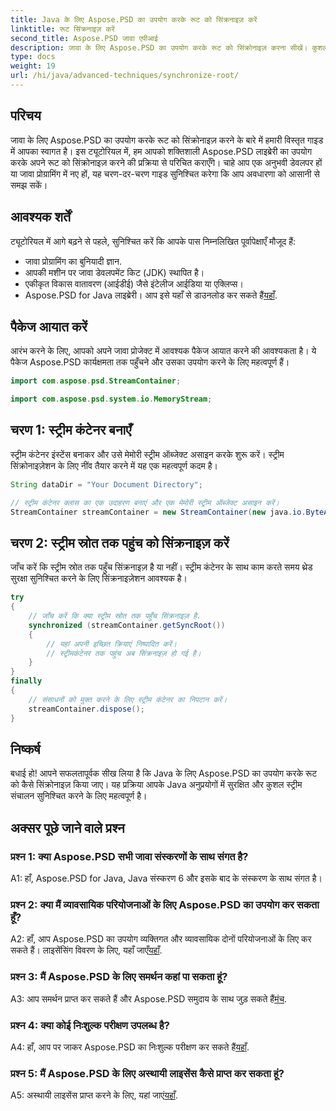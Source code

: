 ```yaml
---
title: Java के लिए Aspose.PSD का उपयोग करके रूट को सिंक्रनाइज़ करें
linktitle: रूट सिंक्रनाइज़ करें
second_title: Aspose.PSD जावा एपीआई
description: जावा के लिए Aspose.PSD का उपयोग करके रूट को सिंक्रोनाइज़ करना सीखें। कुशल जावा स्ट्रीम संचालन के लिए हमारे चरण-दर-चरण गाइड का पालन करें।
type: docs
weight: 19
url: /hi/java/advanced-techniques/synchronize-root/
---
```

## परिचय

जावा के लिए Aspose.PSD का उपयोग करके रूट को सिंक्रोनाइज़ करने के बारे में हमारी विस्तृत गाइड में आपका स्वागत है। इस ट्यूटोरियल में, हम आपको शक्तिशाली Aspose.PSD लाइब्रेरी का उपयोग करके अपने रूट को सिंक्रोनाइज़ करने की प्रक्रिया से परिचित कराएँगे। चाहे आप एक अनुभवी डेवलपर हों या जावा प्रोग्रामिंग में नए हों, यह चरण-दर-चरण गाइड सुनिश्चित करेगा कि आप अवधारणा को आसानी से समझ सकें।

## आवश्यक शर्तें

ट्यूटोरियल में आगे बढ़ने से पहले, सुनिश्चित करें कि आपके पास निम्नलिखित पूर्वापेक्षाएँ मौजूद हैं:

- जावा प्रोग्रामिंग का बुनियादी ज्ञान.
- आपकी मशीन पर जावा डेवलपमेंट किट (JDK) स्थापित है।
- एकीकृत विकास वातावरण (आईडीई) जैसे इंटेलीज आईडिया या एक्लिप्स।
-  Aspose.PSD for Java लाइब्रेरी। आप इसे यहाँ से डाउनलोड कर सकते हैं[यहाँ](https://releases.aspose.com/psd/java/).

## पैकेज आयात करें

आरंभ करने के लिए, आपको अपने जावा प्रोजेक्ट में आवश्यक पैकेज आयात करने की आवश्यकता है। ये पैकेज Aspose.PSD कार्यक्षमता तक पहुँचने और उसका उपयोग करने के लिए महत्वपूर्ण हैं।

```java
import com.aspose.psd.StreamContainer;

import com.aspose.psd.system.io.MemoryStream;
```

## चरण 1: स्ट्रीम कंटेनर बनाएँ

स्ट्रीम कंटेनर इंस्टेंस बनाकर और उसे मेमोरी स्ट्रीम ऑब्जेक्ट असाइन करके शुरू करें। स्ट्रीम सिंक्रोनाइज़ेशन के लिए नींव तैयार करने में यह एक महत्वपूर्ण कदम है।

```java
String dataDir = "Your Document Directory";

// स्ट्रीम कंटेनर क्लास का एक उदाहरण बनाएं और एक मेमोरी स्ट्रीम ऑब्जेक्ट असाइन करें।
StreamContainer streamContainer = new StreamContainer(new java.io.ByteArrayInputStream(new byte[0]));
```

## चरण 2: स्ट्रीम स्रोत तक पहुंच को सिंक्रनाइज़ करें

जाँच करें कि स्ट्रीम स्रोत तक पहुँच सिंक्रनाइज़ है या नहीं। स्ट्रीम कंटेनर के साथ काम करते समय थ्रेड सुरक्षा सुनिश्चित करने के लिए सिंक्रनाइज़ेशन आवश्यक है।

```java
try
{
    // जाँच करें कि क्या स्ट्रीम स्रोत तक पहुँच सिंक्रनाइज़ है.
    synchronized (streamContainer.getSyncRoot())
    {
        // यहां अपनी इच्छित क्रियाएं निष्पादित करें।
        // स्ट्रीमकंटेनर तक पहुंच अब सिंक्रनाइज़ हो गई है।
    }
}
finally
{
    // संसाधनों को मुक्त करने के लिए स्ट्रीम कंटेनर का निपटान करें।
    streamContainer.dispose();
}
```

## निष्कर्ष

बधाई हो! आपने सफलतापूर्वक सीख लिया है कि Java के लिए Aspose.PSD का उपयोग करके रूट को कैसे सिंक्रोनाइज़ किया जाए। यह प्रक्रिया आपके Java अनुप्रयोगों में सुरक्षित और कुशल स्ट्रीम संचालन सुनिश्चित करने के लिए महत्वपूर्ण है।

## अक्सर पूछे जाने वाले प्रश्न

### प्रश्न 1: क्या Aspose.PSD सभी जावा संस्करणों के साथ संगत है?

A1: हाँ, Aspose.PSD for Java, Java संस्करण 6 और इसके बाद के संस्करण के साथ संगत है।

### प्रश्न 2: क्या मैं व्यावसायिक परियोजनाओं के लिए Aspose.PSD का उपयोग कर सकता हूँ?

A2: हाँ, आप Aspose.PSD का उपयोग व्यक्तिगत और व्यावसायिक दोनों परियोजनाओं के लिए कर सकते हैं। लाइसेंसिंग विवरण के लिए, यहाँ जाएँ[यहाँ](https://purchase.aspose.com/buy).

### प्रश्न 3: मैं Aspose.PSD के लिए समर्थन कहां पा सकता हूं?

 A3: आप समर्थन प्राप्त कर सकते हैं और Aspose.PSD समुदाय के साथ जुड़ सकते हैं[मंच](https://forum.aspose.com/c/psd/34).

### प्रश्न 4: क्या कोई निःशुल्क परीक्षण उपलब्ध है?

 A4: हाँ, आप पर जाकर Aspose.PSD का निःशुल्क परीक्षण कर सकते हैं[यहाँ](https://releases.aspose.com/).

### प्रश्न 5: मैं Aspose.PSD के लिए अस्थायी लाइसेंस कैसे प्राप्त कर सकता हूं?

 A5: अस्थायी लाइसेंस प्राप्त करने के लिए, यहां जाएं[यहाँ](https://purchase.aspose.com/temporary-license/).